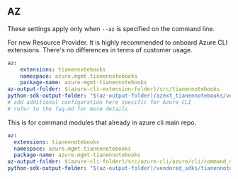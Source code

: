 ## AZ

These settings apply only when `--az` is specified on the command line.

For new Resource Provider. It is highly recommended to onboard Azure CLI extensions. There's no differences in terms of customer usage. 

``` yaml $(az) && $(target-mode) != 'core'
az:
    extensions: tianennotebooks
    namespace: azure.mgmt.tianennotebooks
    package-name: azure-mgmt-tianennotebooks
az-output-folder: $(azure-cli-extension-folder)/src/tianennotebooks
python-sdk-output-folder: "$(az-output-folder)/azext_tianennotebooks/vendored_sdks/tianennotebooks"
# add additional configuration here specific for Azure CLI
# refer to the faq.md for more details
```



This is for command modules that already in azure cli main repo. 
``` yaml $(az) && $(target-mode) == 'core'
az:
  extensions: tianennotebooks
  namespace: azure.mgmt.tianennotebooks
  package-name: azure-mgmt-tianennotebooks
az-output-folder: $(azure-cli-folder)/src/azure-cli/azure/cli/command_modules/tianennotebooks
python-sdk-output-folder: "$(az-output-folder)/vendored_sdks/tianennotebooks"
``` 